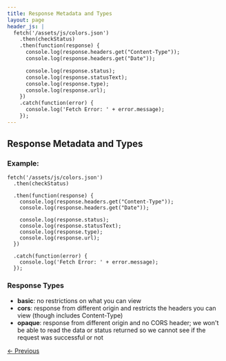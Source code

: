 ```yaml
---
title: Response Metadata and Types
layout: page
header_js: |
  fetch('/assets/js/colors.json')
    .then(checkStatus)
    .then(function(response) {
      console.log(response.headers.get("Content-Type"));
      console.log(response.headers.get("Date"));

      console.log(response.status);
      console.log(response.statusText);
      console.log(response.type);
      console.log(response.url);
    })
    .catch(function(error) {
      console.log('Fetch Error: ' + error.message);
    });
---
```


## Response Metadata and Types

### Example:

```
fetch('/assets/js/colors.json')
  .then(checkStatus)

  .then(function(response) {
    console.log(response.headers.get("Content-Type"));
    console.log(response.headers.get("Date"));

    console.log(response.status);
    console.log(response.statusText);
    console.log(response.type);
    console.log(response.url);
  })

  .catch(function(error) {
    console.log('Fetch Error: ' + error.message);
  });
```

### Response Types

- **basic**: no restrictions on what you can view
- **cors**: response from different origin and restricts the headers you can view (though includes Content-Type)
- **opaque**: response from different origin and no CORS header; we won't be able to read the data or status returned so we cannot see if the request was successful or not

[<- Previous](/chain-responses/ "Previous")
